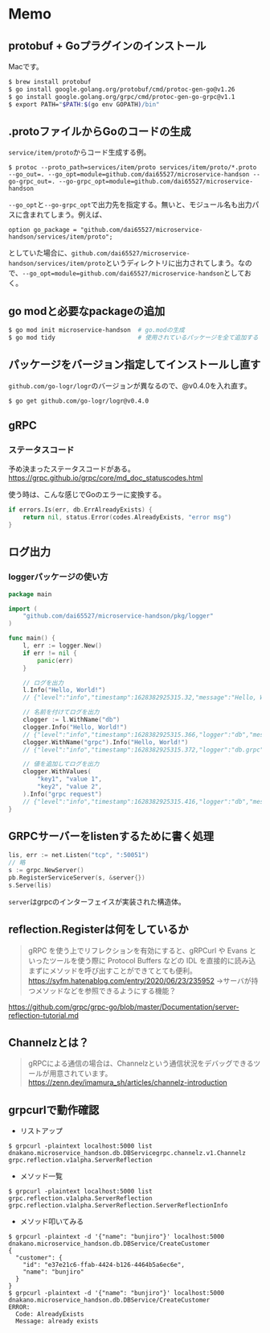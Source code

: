 # Memo

## protobuf + Goプラグインのインストール
Macです。

```sh
$ brew install protobuf
$ go install google.golang.org/protobuf/cmd/protoc-gen-go@v1.26
$ go install google.golang.org/grpc/cmd/protoc-gen-go-grpc@v1.1
$ export PATH="$PATH:$(go env GOPATH)/bin"
```

## .protoファイルからGoのコードの生成
`service/item/proto`からコード生成する例。

```
$ protoc --proto_path=services/item/proto services/item/proto/*.proto --go_out=. --go_opt=module=github.com/dai65527/microservice-handson --go-grpc_out=. --go-grpc_opt=module=github.com/dai65527/microservice-handson
```

`--go_opt`と`--go-grpc_opt`で出力先を指定する。無いと、モジュール名も出力パスに含まれてしまう。例えば、

```
option go_package = "github.com/dai65527/microservice-handson/services/item/proto";
```

としていた場合に、`github.com/dai65527/microservice-handson/services/item/proto`というディレクトリに出力されてしまう。なので、`--go_opt=module=github.com/dai65527/microservice-handson`としておく。

## go modと必要なpackageの追加

```sh
$ go mod init microservice-handson  # go.modの生成
$ go mod tidy                       # 使用されているパッケージを全て追加する
```

## パッケージをバージョン指定してインストールし直す
`github.com/go-logr/logr`のバージョンが異なるので、@v0.4.0を入れ直す。

```
$ go get github.com/go-logr/logr@v0.4.0
```

## gRPC

### ステータスコード
予め決まったステータスコードがある。
https://grpc.github.io/grpc/core/md_doc_statuscodes.html

使う時は、こんな感じでGoのエラーに変換する。

```go
if errors.Is(err, db.ErrAlreadyExists) {
    return nil, status.Error(codes.AlreadyExists, "error msg")
}
```

## ログ出力
### loggerパッケージの使い方

```go
package main

import (
	"github.com/dai65527/microservice-handson/pkg/logger"
)

func main() {
	l, err := logger.New()
	if err != nil {
		panic(err)
	}

	// ログを出力
	l.Info("Hello, World!")
    // {"level":"info","timestamp":1628382925315.32,"message":"Hello, World!"}

	// 名前を付けてログを出力
	clogger := l.WithName("db")
	clogger.Info("Hello, World!")
    // {"level":"info","timestamp":1628382925315.366,"logger":"db","message":"Hello, World!"}
	clogger.WithName("grpc").Info("Hello, World!")
    // {"level":"info","timestamp":1628382925315.372,"logger":"db.grpc","message":"Hello, World!"}

	// 値を追加してログを出力
	clogger.WithValues(
		"key1", "value 1",
		"key2", "value 2",
	).Info("grpc request")
    // {"level":"info","timestamp":1628382925315.416,"logger":"db","message":"grpc request","key1":"value 1","key2":"value 2"}
}
```

## GRPCサーバーをlistenするために書く処理

```go
lis, err := net.Listen("tcp", ":50051")
// 略
s := grpc.NewServer()
pb.RegisterServiceServer(s, &server{})
s.Serve(lis)
```

`server`はgrpcのインターフェイスが実装された構造体。

## reflection.Registerは何をしているか
> gRPC を使う上でリフレクションを有効にすると、gRPCurl や Evans といったツールを使う際に Protocol Buffers などの IDL を直接的に読み込まずにメソッドを呼び出すことができてとても便利。
https://syfm.hatenablog.com/entry/2020/06/23/235952
→サーバが持つメソッドなどを参照できるようにする機能？

https://github.com/grpc/grpc-go/blob/master/Documentation/server-reflection-tutorial.md

## Channelzとは？
> gRPCによる通信の場合は、Channelzという通信状況をデバッグできるツールが用意されています。
https://zenn.dev/imamura_sh/articles/channelz-introduction

## grpcurlで動作確認
- リストアップ
```
$ grpcurl -plaintext localhost:5000 list dnakano.microservice_handson.db.DBServicegrpc.channelz.v1.Channelz
grpc.reflection.v1alpha.ServerReflection
```

- メソッド一覧
```
$ grpcurl -plaintext localhost:5000 list grpc.reflection.v1alpha.ServerReflection
grpc.reflection.v1alpha.ServerReflection.ServerReflectionInfo
```

- メソッド叩いてみる
```
$ grpcurl -plaintext -d '{"name": "bunjiro"}' localhost:5000  dnakano.microservice_handson.db.DBService/CreateCustomer
{
  "customer": {
    "id": "e37e21c6-ffab-4424-b126-4464b5a6ec6e",
    "name": "bunjiro"
  }
}
$ grpcurl -plaintext -d '{"name": "bunjiro"}' localhost:5000  dnakano.microservice_handson.db.DBService/CreateCustomer
ERROR:
  Code: AlreadyExists
  Message: already exists
```
